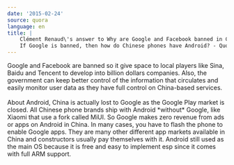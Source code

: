 ```yaml
---
date: '2015-02-24'
source: quora
language: en
title: |
    Clément Renaud\'s answer to Why are Google and Facebook banned in China?
    If Google is banned, then how do Chinese phones have Android? - Quora
---
```


Google and Facebook are banned so it give space to local players like
Sina, Baidu and Tencent to develop into billion dollars companies. Also,
the government can keep better control of the information that
circulates and easily monitor user data as they have full control on
China-based services.\
\
About Android, China is actually lost to Google as the Google Play
market is closed. All Chinese phone brands ship with Android \*without\*
Google, like Xiaomi that use a fork called MiUI. So Google makes zero
revenue from ads or apps on Android in China. In many cases, you have to
flash the phone to enable Google apps. They are many other different app
markets available in China and constructors usually pay themselves with
it. Android still used as the main OS because it is free and easy to
implement esp since it comes with full ARM support.
